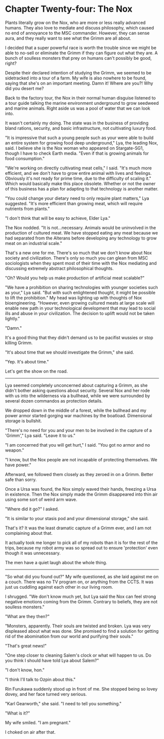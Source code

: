 # Chapter Twenty-four: The Nox

Plants literally grow on the Nox, who are more or less really advanced humans. They also love to mediate and discuss philosophy, which caused no end of annoyance to the MSC commander. However, they can sense aura, and they really want to see what the Grimm are all about.

I decided that a super powerful race is worth the trouble since we might be able to no-sell or eliminate the Grimm if they can figure out what they are. A bunch of soulless monsters that prey on humans can't possibly be good, right?

Despite their declared intention of studying the Grimm, we seemed to be sidetracked into a tour of a farm. My wife is also nowhere to be found, saying that she's on an important meeting. Damn it! Where are you?! Why did you desert me?

Back to the factory tour, the Nox in their normal human disguise listened to a tour guide talking the marine environment underground to grow seedweed and marine animals. Right aside us was a pool of water that we can look into.

It wasn't certainly my doing. The state was in the business of providing bland rations, security, and basic infrastructure, not cultivating luxury food.

"It is impressive that such a young people such as your were able to build an entire system for growing food deep underground," Lya, the leading Nox, said. I believe she is the Nox woman who appeared on Stargate-SG1, though I have to check Earth media. "Even if that is growing animals for food consumption."

"We're working on directly cultivating meat cells," I said. "It's much more efficient, and we don't have to grow entire animal with lives and feelings. Obviously it's not ready for prime time, due to the difficulty of scaling it." Which would basically make this place obsolete. Whether or not the owner of this business has a plan for adapting to that technology is another matter.

"You could change your dietary need to only require plant matters," Lya suggested. "It's more efficient than growing meat, which will require nutrients from plants."

"I don't think that will be easy to achieve, Elder Lya."

The Nox nodded. "It is not...necessary. Animals would be uninvolved in the production of cultured meat. We have stopped eating any meat because we had separated from the Alterans before developing any technology to grow meat on an industrial scale."

That's a new one for me. There's so much that we don't know about Nox society and civilization. There's only so much you can glean from MSC sociologists when they spent most of their time with the Nox mediating and discussing extremely abstract philosophical thoughts.

"Oh? Would you help us make production of artificial meat scalable?"

"We have a prohibition on sharing technologies with younger societies such as your," Lya said. "But with such enlightened thought, it might be possible to lift the prohibition." My head was lighting up with thoughts of Nox bioengineering. "However, even growing cultured meats at large scale will enable new path in your technological development that may lead to social ills and abuse in your civilization. The decision to uplift would not be taken lightly."

"Damn."

It's a good thing that they didn't demand us to be pacifist wussies or stop killing Grimm.

"It's about time that we should investigate the Grimm," she said.

"Yep. It's about time."

Let's get the show on the road.

***

Lya seemed completely unconcerned about capturing a Grimm, as she didn't bother asking questions about security. Several Nox and her rode with us into the wilderness via a bullhead, while we were surrounded by several dozen commandos as protection details.

We dropped down in the middle of a forest, while the bullhead and my power armor started gorging war machines by the boatload. Dimensional storage is bullshit.

"There's no need for you and your men to be involved in the capture of a 'Grimm'," Lya said. "Leave it to us."

"I am concerned that you will get hurt," I said. "You got no armor and no weapon."

"I know, but the Nox people are not incapable of protecting themselves. We have power."

Afterward, we followed them closely as they zeroed in on a Grimm. Better safe than sorry.

Once a Ursa was found, the Nox simply waved their hands, freezing a Ursa in existence. Then the Nox simply made the Grimm disappeared into thin air using some sort of weird arm wave.

"Where did it go?" I asked.

"It is similar to your stasis pod and your dimensional storage," she said.

That's it? It was the least dramatic capture of a Grimm ever, and I am not complaining about that.

It actually took me longer to pick all of my robots than it is for the rest of the trips, because my robot army was so spread out to ensure 'protection' even though it was unnecessary.

The men have a quiet laugh about the whole thing.

***

"So what did you found out?" My wife questioned, as she laid against me on a couch. There was no TV program on, or anything from the CCTS. It was just us cuddling against each other in our living room.

I shrugged. "We don't know much yet, but Lya said the Nox can feel strong negative emotions coming from the Grimm. Contrary to beliefs, they are not soulless monsters."

"What are they then?"

"Monsters, apparently. Their souls are twisted and broken. Lya was very displeased about what was done. She promised to find a solution for getting rid of the abomination from our world and purifying their souls."

"That's great news!"

"One step closer to cleaning Salem's clock or what will happen to us. Do you think I should have told Lya about Salem?"

"I don't know, hon."

"I think I'll talk to Ozpin about this."

Rin Furukawa suddenly stood up in front of me. She stopped being so lovey dovey, and her face turned very serious.

"Karl Gearworth," she said. "I need to tell you something."

"What is it?"

My wife smiled. "I am pregnant."

I choked on air after that.
